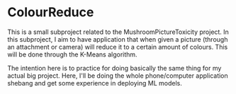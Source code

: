 # ColourReduce

This is a small subproject related to the MushroomPictureToxicity project. In this subproject, I aim to have application that when given a picture (through an attachment or camera) will reduce it to a certain amount of colours. This will be done through the K-Means algorithm.

The intention here is to practice for doing basically the same thing for my actual big project. Here, I'll be doing the whole phone/computer application shebang and get some experience in deploying ML models.